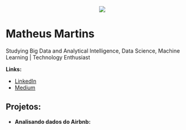 
<p align="center">
  <img src="banner1.png" >
</p>

# Matheus Martins
Studying Big Data and Analytical Intelligence, Data Science, Machine Learning | Technology Enthusiast

**Links:**
* [LinkedIn](www.linkedin.com/in/matheusfsm)
* [Medium](https://medium.com/@matheusfsm.mm)


## Projetos:

* **Analisando dados do Airbnb:**
